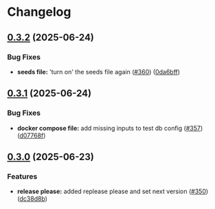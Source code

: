 # Changelog

## [0.3.2](https://github.com/Plant-Coach/plant_coach_be/compare/v0.3.1...v0.3.2) (2025-06-24)


### Bug Fixes

* **seeds file:** 'turn on' the seeds file again ([#360](https://github.com/Plant-Coach/plant_coach_be/issues/360)) ([0da6bff](https://github.com/Plant-Coach/plant_coach_be/commit/0da6bff64f91fae523eef765a73769b0af6341ee))

## [0.3.1](https://github.com/Plant-Coach/plant_coach_be/compare/v0.3.0...v0.3.1) (2025-06-24)


### Bug Fixes

* **docker compose file:** add missing inputs to test db config ([#357](https://github.com/Plant-Coach/plant_coach_be/issues/357)) ([d07768f](https://github.com/Plant-Coach/plant_coach_be/commit/d07768f8f796aa0a95018591a15125bc07045ccb))

## [0.3.0](https://github.com/Plant-Coach/plant_coach_be/compare/0.2.0...v0.3.0) (2025-06-23)


### Features

* **release please:** added replease please and set next version ([#350](https://github.com/Plant-Coach/plant_coach_be/issues/350)) ([dc38d8b](https://github.com/Plant-Coach/plant_coach_be/commit/dc38d8bfa8f45794cc3e450270952ceb2885b9f8))
